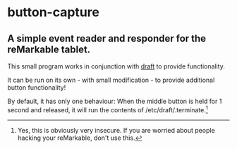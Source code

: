 # button-capture
 
## A simple event reader and responder for the reMarkable tablet.

This small program works in conjunction with [draft](https://github.com/dixonary/draft) to provide functionality.

It can be run on its own - with small modification - to provide additional button functionality!

By default, it has only one behaviour: When the middle button is held for 1 second and released, it will run the contents of /etc/draft/.terminate.[^1]

[^1]: Yes, this is obviously very insecure. If you are worried about people hacking your reMarkable, don't use this.
